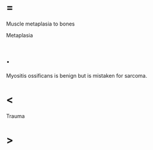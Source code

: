 # =

Muscle metaplasia to bones

Metaplasia

# .

Myositis ossificans is benign but is mistaken for sarcoma.

# <

Trauma

# >
